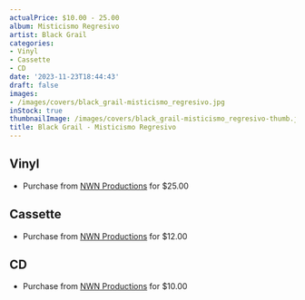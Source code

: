 ```yaml
---
actualPrice: $10.00 - 25.00
album: Misticismo Regresivo
artist: Black Grail
categories:
- Vinyl
- Cassette
- CD
date: '2023-11-23T18:44:43'
draft: false
images:
- /images/covers/black_grail-misticismo_regresivo.jpg
inStock: true
thumbnailImage: /images/covers/black_grail-misticismo_regresivo-thumb.jpg
title: Black Grail - Misticismo Regresivo
---
```


## Vinyl
* Purchase from [NWN Productions](http://shop.nwnprod.com/index.php?route=product/product&path=75&product_id=21911&sort=pd.name&order=ASC) for $25.00
## Cassette
* Purchase from [NWN Productions](http://shop.nwnprod.com/index.php?route=product/product&path=73&product_id=40318&sort=pd.name&order=ASC) for $12.00
## CD
* Purchase from [NWN Productions](http://shop.nwnprod.com/index.php?route=product/product&path=93&product_id=10727&sort=pd.name&order=ASC) for $10.00

